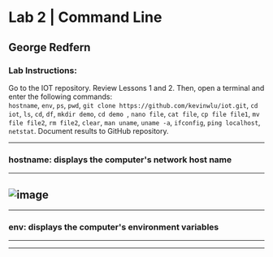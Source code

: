 # Lab 2 | Command Line
## George Redfern
### Lab Instructions:
Go to the IOT repository. Review Lessons 1 and 2. Then, open a terminal and enter the following commands:</br>
`hostname`, 
`env`, 
`ps`, 
`pwd`, 
`git clone https://github.com/kevinwlu/iot.git`, 
`cd iot`, 
`ls`, 
`cd`, 
`df`, 
`mkdir demo`, 
`cd demo `, 
`nano file`, 
`cat file`, 
`cp file file1`, 
`mv file file2`, 
`rm file2`, 
`clear`, 
`man uname`, 
`uname -a`, 
`ifconfig`, 
`ping localhost`, 
`netstat`. 
Document results to GitHub repository.

---
### hostname: displays the computer's network host name
---
![image](https://github.com/user-attachments/assets/3a06c450-f048-478e-b97b-ef119e8a320d)
---

---
### env: displays the computer's environment variables
---

---
